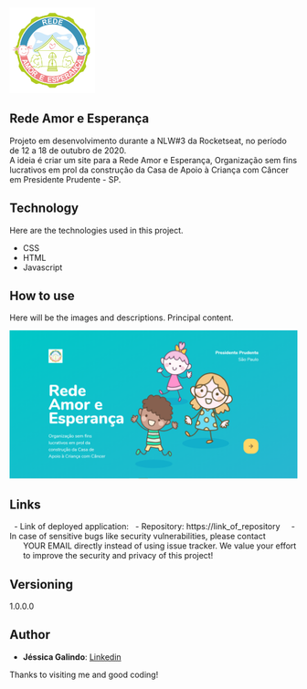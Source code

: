 <img src="https://github.com/JessicaGalindo/Rede-Amor-e-Esperanca/blob/master/public/images/logo-rede-alta.png" width="150">

## Rede Amor e Esperança

Projeto em desenvolvimento durante a NLW#3 da Rocketseat, no período de 12 a 18 de outubro de 2020.  
A ideia é criar um site para a Rede Amor e Esperança, Organização sem fins lucrativos em prol da construção da Casa de Apoio à Criança com Câncer em Presidente Prudente - SP.


## Technology 

Here are the technologies used in this project.

* CSS
* HTML
* Javascript


## How to use

Here will be the images and descriptions. Principal content.

![Home_Screen](https://github.com/JessicaGalindo/Rede-Amor-e-Esperanca/blob/master/public/readme_images/pagina_inicial.PNG)


## Links

  - Link of deployed application: 
  - Repository: https://link_of_repository
    - In case of sensitive bugs like security vulnerabilities, please contact
      YOUR EMAIL directly instead of using issue tracker. We value your effort
      to improve the security and privacy of this project!


## Versioning

1.0.0.0


## Author

* **Jéssica Galindo**: [Linkedin](https://www.linkedin.com/in/jessica-galindo/)


Thanks to visiting me and good coding!
